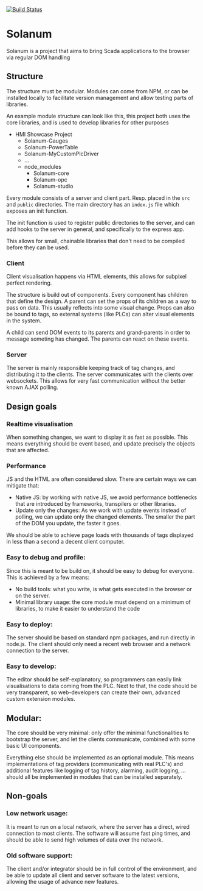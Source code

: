 
[![Build Status](https://api.travis-ci.com/sanderd17/solanum.png?branch=master)](https://travis-ci.com/sanderd17/solanum)

# Solanum

Solanum is a project that aims to bring Scada applications to the browser via regular DOM handling


## Structure

The structure must be modular. Modules can come from NPM, or can be installed locally to facilitate version management and allow testing parts of libraries.

An example module structure can look like this, this project both uses the core libraries, and is used to develop libraries for other purposes

 * HMI Showcase Project
   * Solanum-Gauges
   * Solanum-PowerTable
   * Solanum-MyCustomPlcDriver
   * ...
   * node_modules
     * Solanum-core
     * Solanum-opc
     * Solanum-studio


Every module consists of a server and client part. Resp. placed in the `src` and `public` directories. The main directory has an `index.js` file which exposes an init function.

The init function is used to register public directories to the server, and can add hooks to the server in general, and specifically to the express app.

This allows for small, chainable libraries that don't need to be compiled before they can be used.

### Client

Client visualisation happens via HTML elements, this allows for subpixel perfect rendering.

The structure is build out of components. Every component has children that define the design.
A parent can set the props of its children as a way to pass on data. This usually reflects into some visual change.
Props can also be bound to tags, so external systems (like PLCs) can alter visual elements in the system.

A child can send DOM events to its parents and grand-parents in order to message someting has changed. The parents can react on these events.

### Server

The server is mainly responsible keeping track of tag changes, and distributing it to the clients. The server communicates with the clients over websockets. This allows for very fast communication without the better known AJAX polling.

## Design goals

### Realtime visualisation
When something changes, we want to display it as fast as possible.
This means everything should be event based, and update precisely the objects that are affected.

### Performance
JS and the HTML are often considered slow.
There are certain ways we can mitigate that:
* Native JS: by working with native JS, we avoid performance bottlenecks that are introduced by frameworks, transpilers or other libraries.
* Update only the changes: As we work with update events instead of polling, we can update only the changed elements. The smaller the part of the DOM you update, the faster it goes.

We should be able to achieve page loads with thousands of tags displayed in less than a second a decent client computer.

### Easy to debug and profile:
Since this is meant to be build on, it should be easy to debug for everyone.
This is achieved by a few means:

* No build tools: what you write, is what gets executed in the browser or on the server.
* Minimal library usage: the core module must depend on a minimum of libraries, to make it easier to understand the code

### Easy to deploy:
The server should be based on standard npm packages, and run directly in node.js.
The client should only need a recent web browser and a network connection to the server.

### Easy to develop:
The editor should be self-explanatory, so programmers can easily link visualisations to data coming from the PLC.
Next to that, the code should be very transparent, so web-developers can create their own, advanced custom extension modules.

## Modular:
The core should be very minimal: only offer the minimal functionalities to bootstrap the server, and let the clients communicate, combined with some basic UI components.

Everything else should be implemented as an optional module. This means implementations of tag providers (communicating with real PLC's) and additional features like logging of tag history, alarming, audit logging, ... should all be implemented in modules that can be installed separately.

## Non-goals

### Low network usage:
It is meant to run on a local network, where the server has a direct, wired connection to most clients.
The software will assume fast ping times, and should be able to send high volumes of data over the network.

### Old software support:
The client and/or integrator should be in full control of the environment, and be able to update all client and server software to the latest versions, allowing the usage of advance new features.
